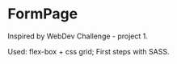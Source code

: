 # FormPage
Inspired by WebDev Challenge - project 1.

Used: flex-box + css grid;
First steps with SASS.
